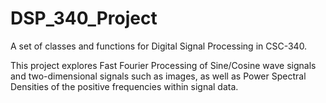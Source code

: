 # DSP_340_Project
A set of classes and functions for Digital Signal Processing in CSC-340.

This project explores Fast Fourier Processing of Sine/Cosine wave signals and two-dimensional signals such as images, as well as Power Spectral Densities of the positive frequencies within signal data.
